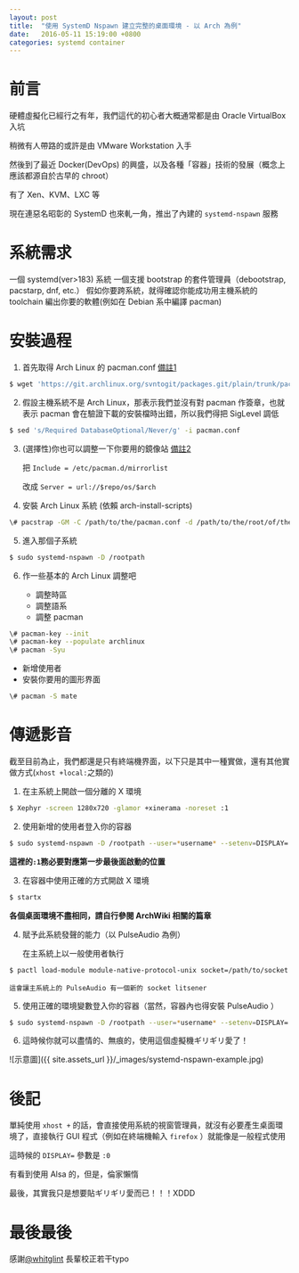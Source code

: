 ```yaml
---
layout: post
title:  "使用 SystemD Nspawn 建立完整的桌面環境 - 以 Arch 為例"
date:   2016-05-11 15:19:00 +0800
categories: systemd container
---
```


前言
====
硬體虛擬化已經行之有年，我們這代的初心者大概通常都是由 Oracle VirtualBox 入坑

稍微有人帶路的或許是由 VMware Workstation 入手

然後到了最近 Docker(DevOps) 的興盛，以及各種「容器」技術的發展（概念上應該都源自於古早的 chroot）

有了 Xen、KVM、LXC 等

現在連惡名昭彰的 SystemD 也來軋一角，推出了內建的 `systemd-nspawn` 服務

系統需求
=======

一個 systemd(ver>183) 系統
一個支援 bootstrap 的套件管理員（debootstrap, pacstarp, dnf, etc.）
假如你要跨系統，就得確認你能成功用主機系統的 toolchain 編出你要的軟體(例如在 Debian 系中編譯 pacman)

安裝過程
=======

1. 首先取得 Arch Linux 的 pacman.conf [備註1][1]

```bash
$ wget 'https://git.archlinux.org/svntogit/packages.git/plain/trunk/pacman.conf.x86_64?h=packages/pacman' -O pacman.conf
```

2. 假設主機系統不是 Arch Linux，那表示我們並沒有對 pacman 作簽章，也就表示 pacman 會在驗證下載的安裝檔時出錯，所以我們得把 SigLevel 調低

```bash
$ sed 's/Required DatabaseOptional/Never/g' -i pacman.conf
```

3. (選擇性)你也可以調整一下你要用的鏡像站 [備註2][2]

   把 `Include = /etc/pacman.d/mirrorlist` 

   改成 `Server = url://$repo/os/$arch`

4. 安裝 Arch Linux 系統
(依賴 arch-install-scripts)

```bash
\# pacstrap -GM -C /path/to/the/pacman.conf -d /path/to/the/root/of/the/vm base base-devel
```

5. 進入那個子系統

```bash
$ sudo systemd-nspawn -D /rootpath
```

6. 作一些基本的 Arch Linux 調整吧

   * 調整時區
   * 調整語系 
   * 調整 pacman

```bash
\# pacman-key --init
\# pacman-key --populate archlinux
\# pacman -Syu
```

   * 新增使用者
   * 安裝你要用的圖形界面

```bash
\# pacman -S mate
```

傳遞影音
=======

截至目前為止，我們都還是只有終端機界面，以下只是其中一種實做，還有其他實做方式(`xhost +local:`之類的)

1. 在主系統上開啟一個分離的 X 環境

```bash
$ Xephyr -screen 1280x720 -glamor +xinerama -noreset :1
```

2. 使用新增的使用者登入你的容器

```bash
$ sudo systemd-nspawn -D /rootpath --user=*username* --setenv=DISPLAY=:1
```

   **這裡的`:1`務必要對應第一步最後面啟動的位置**

3. 在容器中使用正確的方式開啟 X 環境

```bash
$ startx
```

   **各個桌面環境不盡相同，請自行參閱 ArchWiki 相關的篇章**

4. 賦予此系統發聲的能力（以 PulseAudio 為例）

    在主系統上以一般使用者執行

```bash
$ pactl load-module module-native-protocol-unix socket=/path/to/socket
```

    這會讓主系統上的 PulseAudio 有一個新的 socket litsener
 
5. 使用正確的環境變數登入你的容器（當然，容器內也得安裝 PulseAudio ）

```bash
$ sudo systemd-nspawn -D /rootpath --user=*username* --setenv=DISPLAY=:1 --bind=/socketpath --setenv=PULSE_SERVER=/socketpath
```

6. 這時候你就可以盡情的、無痕的，使用這個虛擬機ギリギリ愛了！

  ![示意圖]({{ site.assets_url }}/_images/systemd-nspawn-example.jpg)
  
後記
====

單純使用 `xhost +` 的話，會直接使用系統的視窗管理員，就沒有必要產生桌面環境了，直接執行 GUI 程式（例如在終端機輸入 `firefox` ）就能像是一般程式使用

這時候的 `DISPLAY=` 參數是 `:0`

有看到使用 Alsa 的，但是，倫家懶惰

最後，其實我只是想要貼ギリギリ愛而已！！！XDDD


最後最後
====

感謝[@whitglint](https://github.com/whitglint) 長輩校正若干typo

[1]: https://git.archlinux.org/svntogit/packages.git/plain/trunk/pacman.conf.x86_64?h=packages/pacman "上游的原始檔"
[2]: https://git.archlinux.org/svntogit/packages.git/plain/trunk/mirrorlist?h=packages/pacman-mirrorlist "上游的原始檔"

